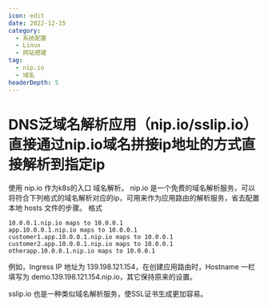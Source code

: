 ```yaml
---
icon: edit
date: 2022-12-15
category:
  - 系统配置
  - Linux
  - 网站搭建
tag:
  - nip.io
  - 域名
headerDepth: 5
---
```



# DNS泛域名解析应用（nip.io/sslip.io）直接通过nip.io域名拼接ip地址的方式直接解析到指定ip
使用 nip.io 作为k8s的入口 域名解析。 nip.io 是一个免费的域名解析服务，可以将符合下列格式的域名解析对应的ip，可用来作为应用路由的解析服务，省去配置本地 hosts 文件的步骤。
格式
```
10.0.0.1.nip.io maps to 10.0.0.1  
app.10.0.0.1.nip.io maps to 10.0.0.1
customer1.app.10.0.0.1.nip.io maps to 10.0.0.1
customer2.app.10.0.0.1.nip.io maps to 10.0.0.1
otherapp.10.0.0.1.nip.io maps to 10.0.0.1
```
例如，Ingress IP 地址为 139.198.121.154，在创建应用路由时，Hostname 一栏填写为 demo.139.198.121.154.nip.io，其它保持原来的设置。

sslip.io 也是一种类似域名解析服务，使SSL证书生成更加容易。
